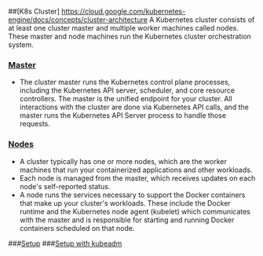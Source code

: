 
##[K8s Cluster] https://cloud.google.com/kubernetes-engine/docs/concepts/cluster-architecture
A Kubernetes cluster consists of at least one cluster master and multiple worker machines called nodes. These master and node machines run the Kubernetes cluster orchestration system.

### [Master]()
- The cluster master runs the Kubernetes control plane processes, including the Kubernetes API server, scheduler, and core resource controllers. The master is the unified endpoint for your cluster. All interactions with the cluster are done via Kubernetes API calls, and the master runs the Kubernetes API Server process to handle those requests.

### [Nodes]()
- A cluster typically has one or more nodes, which are the worker machines that run your containerized applications and other workloads.
- Each node is managed from the master, which receives updates on each node's self-reported status. 
- A node runs the services necessary to support the Docker containers that make up your cluster's workloads. These include the Docker runtime and the Kubernetes node agent (kubelet) which communicates with the master and is responsible for starting and running Docker containers scheduled on that node.

###[Setup](https://kubernetes.io/docs/setup/scratch/)
###[Setup with kubeadm](https://kubernetes.io/docs/setup/independent/install-kubeadm/)

